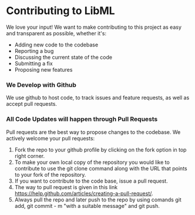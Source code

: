 # Contributing to LibML #
We love your input! We want to make contributing to this project as easy and transparent as possible, whether it's:
* Adding new code to the codebase
* Reporting a bug
* Discussing the current state of the code
* Submitting a fix
* Proposing new features
### We Develop with Github ###
We use github to host code, to track issues and feature requests, as well as accept pull requests.
###  All Code Updates will happen through Pull Requests ###
Pull requests are the best way to propose changes to the codebase. We actively welcome your pull requests:
1. Fork the repo to your github profile by clicking on the fork option in top right corner.
2. To make your own local copy of the repository you would like to contribute to use the git clone command along with the URL that points to your fork of the repository.
3. If you want to contribute to the code base, issue a pull request.
3. The way to pull request is given in this link <https://help.github.com/articles/creating-a-pull-request/>.
4. Always pull the repo and later push to the repo by using comands git add, git commit - m "with a suitable message" and git push.
